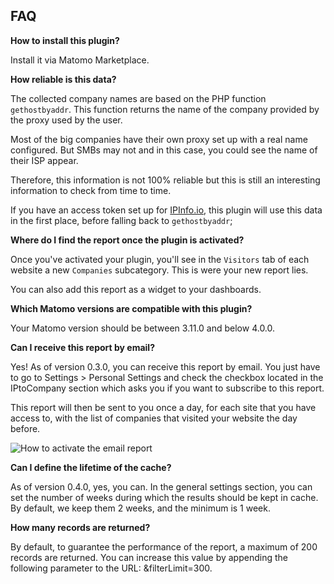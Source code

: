 ## FAQ

__How to install this plugin?__

Install it via Matomo Marketplace.

__How reliable is this data?__

The collected company names are based on the PHP function `gethostbyaddr`. This function returns the name of the company provided by the proxy used by the user.

Most of the big companies have their own proxy set up with a real name configured. But SMBs may not and in this case, you could see the name of their ISP appear.

Therefore, this information is not 100% reliable but this is still an interesting information to check from time to time.

If you have an access token set up for [IPInfo.io](https://ipinfo.io/), this plugin will use this data in the first place, before falling back to `gethostbyaddr`;

__Where do I find the report once the plugin is activated?__

Once you've activated your plugin, you'll see in the `Visitors` tab of each website a new `Companies` subcategory. This is were your new report lies.

You can also add this report as a widget to your dashboards.

__Which Matomo versions are compatible with this plugin?__

Your Matomo version should be between 3.11.0 and below 4.0.0.

__Can I receive this report by email?__

Yes! As of version 0.3.0, you can receive this report by email. You just have to go to Settings > Personal Settings and check the checkbox located in the IPtoCompany section which asks you if you want to subscribe to this report.

This report will then be sent to you once a day, for each site that you have access to, with the list of companies that visited your website the day before.

![How to activate the email report](https://github.com/Romain/Matomo-IP-to-Company/blob/master/screenshots/user-setting-subscribe-to-email-report.png)

__Can I define the lifetime of the cache?__

As of version 0.4.0, yes, you can. In the general settings section, you can set the number of weeks during which the results should be kept in cache. By default, we keep them 2 weeks, and the minimum is 1 week.

__How many records are returned?__

By default, to guarantee the performance of the report, a maximum of 200 records are returned. You can increase this value by appending the following parameter to the URL: &filterLimit=300.
